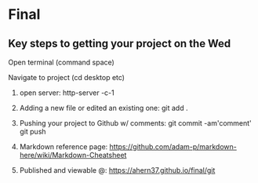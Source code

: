 # Final #
## Key steps to getting your project on the Wed ##
Open terminal (command space)

Navigate to project (cd desktop etc)

1. open server:
	http-server -c-1

2. Adding a new file or edited an existing one:
	git add .

3. Pushing your project to Github w/ comments:
	git commit -am'comment' 
	git push 

4. Markdown reference page:
https://github.com/adam-p/markdown-here/wiki/Markdown-Cheatsheet

5. Published and viewable @:
https://ahern37.github.io/final/git 